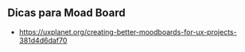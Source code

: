## Dicas para Moad Board

- https://uxplanet.org/creating-better-moodboards-for-ux-projects-381d4d6daf70
